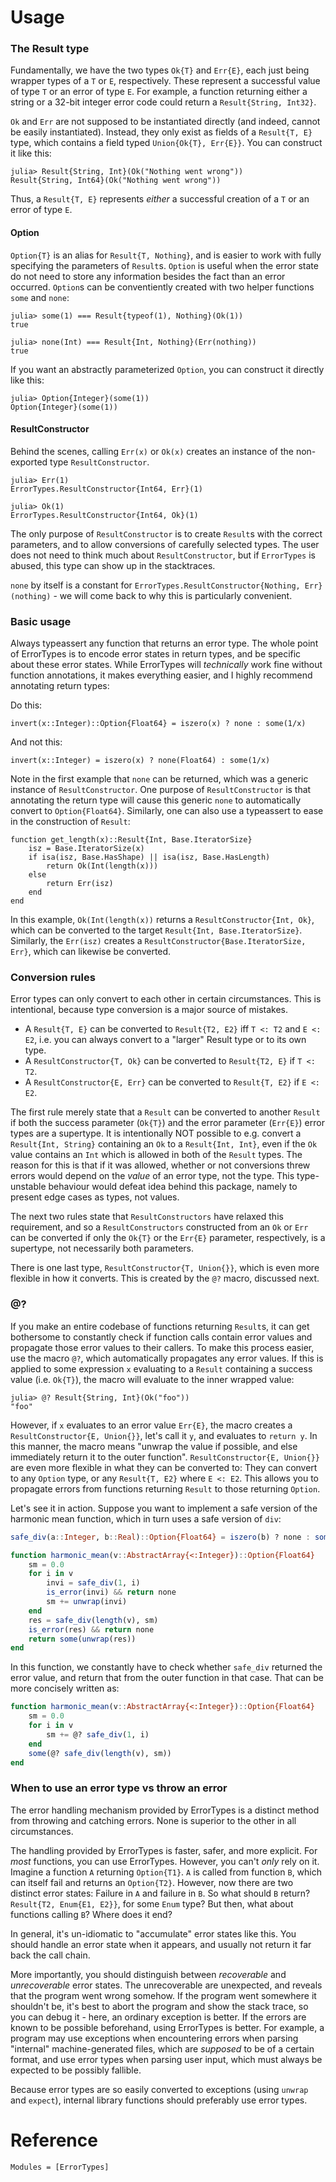 # Usage

### The Result type
Fundamentally, we have the two types `Ok{T}` and `Err{E}`, each just being wrapper types of a `T` or `E`, respectively. These represent a successful value of type `T` or an error of type `E`. For example, a function returning either a string or a 32-bit integer error code could return a `Result{String, Int32}`.

`Ok` and `Err` are not supposed to be instantiated directly (and indeed, cannot be easily instantiated). Instead, they only exist as fields of a `Result{T, E}` type, which contains a field typed `Union{Ok{T}, Err{E}}`. You can construct it like this:

```
julia> Result{String, Int}(Ok("Nothing went wrong"))
Result{String, Int64}(Ok("Nothing went wrong"))
```

Thus, a `Result{T, E}` represents _either_ a successful creation of a `T` or an error of type `E`.

#### Option
`Option{T}` is an alias for `Result{T, Nothing}`, and is easier to work with fully specifying the parameters of `Result`s. `Option` is useful when the error state do not need to store any information besides the fact than an error occurred. `Option`s can be conventiently created with two helper functions `some` and `none`:

```
julia> some(1) === Result{typeof(1), Nothing}(Ok(1))
true

julia> none(Int) === Result{Int, Nothing}(Err(nothing))
true
```

If you want an abstractly parameterized `Option`, you can construct it directly like this:

```
julia> Option{Integer}(some(1))
Option{Integer}(some(1))
```

#### ResultConstructor
Behind the scenes, calling `Err(x)` or `Ok(x)` creates an instance of the non-exported type `ResultConstructor`.

```
julia> Err(1)
ErrorTypes.ResultConstructor{Int64, Err}(1)

julia> Ok(1)
ErrorTypes.ResultConstructor{Int64, Ok}(1)
```

The only purpose of `ResultConstructor` is to create `Result`s with the correct parameters, and to allow conversions of carefully selected types. The user does not need to think much about `ResultConstructor`, but if `ErrorTypes` is abused, this type can show up in the stacktraces.

`none` by itself is a constant for `ErrorTypes.ResultConstructor{Nothing, Err}(nothing)` - we will come back to why this is particularly convenient.

### Basic usage
Always typeassert any function that returns an error type. The whole point of ErrorTypes is to encode error states in return types, and be specific about these error states. While ErrorTypes will _technically_ work fine without function annotations, it makes everything easier, and I highly recommend annotating return types:

Do this:
```
invert(x::Integer)::Option{Float64} = iszero(x) ? none : some(1/x)
```

And not this:
```
invert(x::Integer) = iszero(x) ? none(Float64) : some(1/x)
```

Note in the first example that `none` can be returned, which was a generic instance of `ResultConstructor`. One purpose of `ResultConstructor` is that annotating the return type will cause this generic `none` to automatically convert to `Option{Float64}`. Similarly, one can also use a typeassert to ease in the construction of `Result`:

```
function get_length(x)::Result{Int, Base.IteratorSize}
    isz = Base.IteratorSize(x)
    if isa(isz, Base.HasShape) || isa(isz, Base.HasLength)
        return Ok(Int(length(x)))
    else
        return Err(isz)
    end
end
```

In this example, `Ok(Int(length(x))` returns a `ResultConstructor{Int, Ok}`, which can be converted to the target `Result{Int, Base.IteratorSize}`. Similarly, the `Err(isz)` creates a `ResultConstructor{Base.IteratorSize, Err}`, which can likewise be converted.

### Conversion rules
Error types can only convert to each other in certain circumstances. This is intentional, because type conversion is a major source of mistakes.

* A `Result{T, E}` can be converted to `Result{T2, E2}` iff `T <: T2` and `E <: E2`, i.e. you can always convert to a "larger" Result type or to its own type.
* A `ResultConstructor{T, Ok}` can be converted to `Result{T2, E}` if `T <: T2`.
* A `ResultConstructor{E, Err}` can be converted to `Result{T, E2}` if `E <: E2`.

The first rule merely state that a `Result` can be converted to another `Result` if both the success parameter (`Ok{T}`) and the error parameter (`Err{E}`) error types are a supertype. It is intentionally NOT possible to e.g. convert a `Result{Int, String}` containing an `Ok` to a `Result{Int, Int}`, even if the `Ok` value contains an `Int` which is allowed in both of the `Result` types. The reason for this is that if it was allowed, whether or not conversions threw errors would depend on the _value_ of an error type, not the type. This type-unstable behaviour would defeat idea behind this package, namely to present edge cases as types, not values.

The next two rules state that `ResultConstructors` have relaxed this requirement, and so a `ResultConstructors` constructed from an `Ok` or `Err` can be converted if only the `Ok{T}` or the `Err{E}` parameter, respectively, is a supertype, not necessarily both parameters.

There is one last type, `ResultConstructor{T, Union{}}`, which is even more flexible in how it converts. This is created by the `@?` macro, discussed next.

### @?
If you make an entire codebase of functions returning `Result`s, it can get bothersome to constantly check if function calls contain error values and propagate those error values to their callers. To make this process easier, use the macro `@?`, which automatically propagates any error values. If this is applied to some expression `x` evaluating to a `Result` containing a success value (i.e. `Ok{T}`), the macro will evaluate to the inner wrapped value:

```
julia> @? Result{String, Int}(Ok("foo"))
"foo"
```

However, if `x` evaluates to an error value `Err{E}`, the macro creates a `ResultConstructor{E, Union{}}`, let's call it `y`, and evaluates to `return y`. In this manner, the macro means "unwrap the value if possible, and else immediately return it to the outer function". `ResultConstructor{E, Union{}}` are even more flexible in what they can be converted to: They can convert to any `Option` type, or any `Result{T, E2}` where `E <: E2`. This allows you to propagate errors from functions returning `Result` to those returning `Option`.

Let's see it in action. Suppose you want to implement a safe version of the harmonic mean function, which in turn uses a safe version of `div`:

```julia
safe_div(a::Integer, b::Real)::Option{Float64} = iszero(b) ? none : some(a/b)

function harmonic_mean(v::AbstractArray{<:Integer})::Option{Float64}
    sm = 0.0
    for i in v
        invi = safe_div(1, i)
        is_error(invi) && return none
        sm += unwrap(invi)
    end
    res = safe_div(length(v), sm)
    is_error(res) && return none
    return some(unwrap(res))
end
```

In this function, we constantly have to check whether `safe_div` returned the error value, and return that from the outer function in that case. That can be more concisely written as:

```julia
function harmonic_mean(v::AbstractArray{<:Integer})::Option{Float64}
    sm = 0.0
    for i in v
        sm += @? safe_div(1, i)
    end
    some(@? safe_div(length(v), sm))
end
```

### When to use an error type vs throw an error
The error handling mechanism provided by ErrorTypes is a distinct method from throwing and catching errors. None is superior to the other in all circumstances.

The handling provided by ErrorTypes is faster, safer, and more explicit. For *most* functions, you can use ErrorTypes. However, you can't *only* rely on it. Imagine a function `A` returning `Option{T1}`. `A` is called from function `B`, which can itself fail and returns an `Option{T2}`. However, now there are two distinct error states: Failure in `A` and failure in `B`. So what should `B` return? `Result{T2, Enum{E1, E2}}`, for some `Enum` type? But then, what about functions calling `B`? Where does it end?

In general, it's un-idiomatic to "accumulate" error states like this. You should handle an error state when it appears, and usually not return it far back the call chain.

More importantly, you should distinguish between _recoverable_ and _unrecoverable_ error states. The unrecoverable are unexpected, and reveals that the program went wrong somehow. If the program went somewhere it shouldn't be, it's best to abort the program and show the stack trace, so you can debug it - here, an ordinary exception is better. If the errors are known to be possible beforehand, using ErrorTypes is better. For example, a program may use exceptions when encountering errors when parsing "internal" machine-generated files, which are _supposed_ to be of a certain format, and use error types when parsing user input, which must always be expected to be possibly fallible.

Because error types are so easily converted to exceptions (using `unwrap` and `expect`), internal library functions should preferably use error types.

# Reference

```@autodocs
Modules = [ErrorTypes]
```

